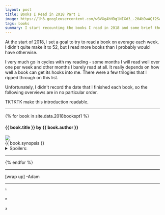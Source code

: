 ```yaml
---
layout: post
title: Books I Read in 2018 Part 1
image: https://lh3.googleusercontent.com/wBVXgAhHDglNIXd3_-20AbDwAQf2Sajn-cfDicWhz86Hrq0tNlhSrp_tPF-tOTDwLFsiKG3ceVmIzFYwiV1cjiIZNrjRS8a12ECvlRaSp5RnL1qEprYQzY0TYX3HZBhSGJCx2L1zRtk=w2400
tags: books
summary: I start recounting the books I read in 2018 and some brief thoughts on each.
---
```

At the start of 2018, I set a goal to try to read a book on average each week. I didn't quite make it to 52, but I read more books than I probably would have otherwise. 

I very much go in cycles with my reading - some months I will read well over one per week and other months I barely read at all. It really depends on how well a book can get its hooks into me. There were a few trilogies that I ripped through on this list.

Unfortunately, I didn't record the date that I finished each book, so the following overviews are in no particular order.

TKTKTK make this introduction readable.

---

{% for book in site.data.2018bookspt1 %}
<div><h4>{{ book.title }} by {{ book.author }}</h4></div>
<div class="row">
	<div class="col s4">
		<img class="responsive-img" src="{{ book.image }}">
	</div>
	<div class="col s8">
		{{ book.synopsis }}
		<details>
			<summary>
				Spoilers:
			</summary>
			{{ book.reaction }}
		</details>
	</div>
</div>

---

{% endfor %}

***


[wrap up]
-Adam


***
¹

²

³

